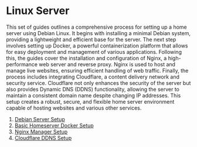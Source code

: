 # Linux Server

This set of guides outlines a comprehensive process for setting up a home server using Debian Linux. It begins with installing a minimal Debian system, providing a lightweight and efficient base for the server. The next step involves setting up Docker, a powerful containerization platform that allows for easy deployment and management of various applications. Following this, the guides cover the installation and configuration of Nginx, a high-performance web server and reverse proxy. Nginx is used to host and manage live websites, ensuring efficient handling of web traffic. Finally, the process includes integrating Cloudflare, a content delivery network and security service. Cloudflare not only enhances the security of the server but also provides Dynamic DNS (DDNS) functionality, allowing the server to maintain a consistent domain name despite changing IP addresses. This setup creates a robust, secure, and flexible home server environment capable of hosting websites and various other services.

1. [Debian Server Setup](https://bharam.be/posts/debian-server/)
2. [Basic Homeserver Docker Setup](https://bharam.be/posts/basic-homesever-docker/)
3. [Nginx Manager Setup](https://bharam.be/posts/nginx-manager/)
4. [Cloudflare DDNS Setup](https://bharam.be/posts/cloudflare-ddns/)
